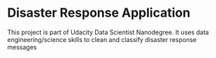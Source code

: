 # Disaster Response Application

This project is part of Udacity Data Scientist Nanodegree. It uses data engineering/science skills to clean and classify disaster response messages
